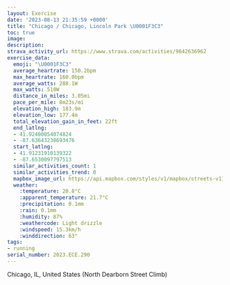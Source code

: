```yaml
---
layout: Exercise
date: '2023-08-13 21:35:59 +0000'
title: "Chicago / Chicago, Lincoln Park \U0001F3C3"
toc: true
image:
description:
strava_activity_url: https://www.strava.com/activities/9642636962
exercise_data:
  emoji: "\U0001F3C3"
  average_heartrate: 150.2bpm
  max_heartrate: 160.0bpm
  average_watts: 288.1W
  max_watts: 510W
  distance_in_miles: 3.05mi
  pace_per_mile: 8m23s/mi
  elevation_high: 183.9m
  elevation_low: 177.4m
  total_elevation_gain_in_feet: 22ft
  end_latlng:
  - 41.92400054074824
  - -87.63643238693476
  start_latlng:
  - 41.91231910139322
  - -87.6530097797513
  similar_activities_count: 1
  similar_activities_trend: 0
  mapbox_image_url: https://api.mapbox.com/styles/v1/mapbox/streets-v11/static/path-5+787af2-1.0(a%7Cx~Ftk~uO%3FgAL%5DCQDQTi%40tAuBJWD_%40%40aCL_%40Do%40%40gFGuHDeEMuECUI%5BCW%40uFCcLEmIIyW%40sED%7BB%40aCKcTGiFKe%40Yw%40Ee%40%40UHQNMl%40UJGRYDWC%5Dm%40_Bi%40m%40kAqBg%40c%40eAi%40qAQc%40%3FQ%3Fo%40LUPaApAeAl%40_Ax%40Y%60%40O%60%40%5B%60%40e%40dA%5Dd%40s%40t%40MTUDqB~Ak%40XmC~AaBn%40_F~Ag%40Lu%40H_ATwBZsAXa%40Fk%40BqARgL%60C%7BBf%40%7DBTu%40DkA%5B_%40%40%5DE%7B%40V_%40%5EK%3FQAC%40UXBbAXjAJfA%5CbG%3FrBBLDJHp%40%3Fd%40Q%60A),pin-s-s+e5b22e(-87.65131,41.91185),pin-s-f+89ae00(-87.63438000000001,41.925959999999954)/auto/800x800?access_token=pk.eyJ1Ijoiam9zaGJlY2ttYW4iLCJhIjoiY205eWR2aDd1MWZ6djJrbXc4a3M0bWZleiJ9.XiG9OWkNcZk2QzjJbxLB4A
  weather:
    :temperature: 20.8°C
    :apparent_temperature: 21.7°C
    :precipitation: 0.1mm
    :rain: 0.1mm
    :humidity: 87%
    :weathercode: Light drizzle
    :windspeed: 15.3km/h
    :winddirection: 63°
tags:
- running
serial_number: 2023.ECE.290
---
```

Chicago, IL, United States (North Dearborn Street Climb)
